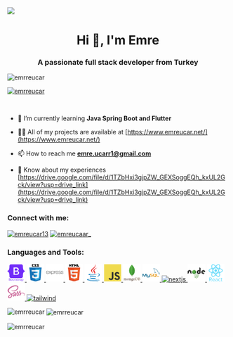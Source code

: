 <div>
       <img src="https://github.com/emrreucar/emrreucar/assets/111085998/6d42f1a8-f92c-4b61-92d0-a3f9b7a2e2a4" />
</div>

<h1 align="center">Hi 👋, I'm Emre</h1>
<h3 align="center">A passionate full stack developer from Turkey</h3>

<p align="left"> <img src="https://komarev.com/ghpvc/?username=emrreucar&label=Profile%20views&color=0e75b6&style=flat" alt="emrreucar" /> </p>

<p align="left"> <a href="https://github.com/ryo-ma/github-profile-trophy"><img src="https://github-profile-trophy.vercel.app/?username=emrreucar" alt="emrreucar" /></a> </p>

<p align="left"> <a href="https://twitter.com/" target="blank"><img src="https://img.shields.io/twitter/follow/?logo=twitter&style=for-the-badge" alt="" /></a> </p>

- 🌱 I’m currently learning **Java Spring Boot and Flutter**

- 👨‍💻 All of my projects are available at [https://www.emreucar.net/](https://www.emreucar.net/)

- 📫 How to reach me **emre.ucarr1@gmail.com**

- 📄 Know about my experiences [https://drive.google.com/file/d/1TZbHxi3gjpZW_GEXSoggEQh_kxUL2Gck/view?usp=drive_link](https://drive.google.com/file/d/1TZbHxi3gjpZW_GEXSoggEQh_kxUL2Gck/view?usp=drive_link)

<h3 align="left">Connect with me:</h3>
<p align="left">
<a href="https://linkedin.com/in/emreucar13" target="blank"><img align="center" src="https://raw.githubusercontent.com/rahuldkjain/github-profile-readme-generator/master/src/images/icons/Social/linked-in-alt.svg" alt="emreucar13" height="30" width="40" /></a>
<a href="https://instagram.com/emreucaar_" target="blank"><img align="center" src="https://raw.githubusercontent.com/rahuldkjain/github-profile-readme-generator/master/src/images/icons/Social/instagram.svg" alt="emreucaar_" height="30" width="40" /></a>
</p>

<h3 align="left">Languages and Tools:</h3>
<p align="left"> <a href="https://getbootstrap.com" target="_blank" rel="noreferrer"> <img src="https://raw.githubusercontent.com/devicons/devicon/master/icons/bootstrap/bootstrap-plain-wordmark.svg" alt="bootstrap" width="40" height="40"/> </a> <a href="https://www.w3schools.com/css/" target="_blank" rel="noreferrer"> <img src="https://raw.githubusercontent.com/devicons/devicon/master/icons/css3/css3-original-wordmark.svg" alt="css3" width="40" height="40"/> </a> <a href="https://expressjs.com" target="_blank" rel="noreferrer"> <img src="https://raw.githubusercontent.com/devicons/devicon/master/icons/express/express-original-wordmark.svg" alt="express" width="40" height="40"/> </a> <a href="https://www.w3.org/html/" target="_blank" rel="noreferrer"> <img src="https://raw.githubusercontent.com/devicons/devicon/master/icons/html5/html5-original-wordmark.svg" alt="html5" width="40" height="40"/> </a> <a href="https://www.java.com" target="_blank" rel="noreferrer"> <img src="https://raw.githubusercontent.com/devicons/devicon/master/icons/java/java-original.svg" alt="java" width="40" height="40"/> </a> <a href="https://developer.mozilla.org/en-US/docs/Web/JavaScript" target="_blank" rel="noreferrer"> <img src="https://raw.githubusercontent.com/devicons/devicon/master/icons/javascript/javascript-original.svg" alt="javascript" width="40" height="40"/> </a> <a href="https://www.mongodb.com/" target="_blank" rel="noreferrer"> <img src="https://raw.githubusercontent.com/devicons/devicon/master/icons/mongodb/mongodb-original-wordmark.svg" alt="mongodb" width="40" height="40"/> </a> <a href="https://www.mysql.com/" target="_blank" rel="noreferrer"> <img src="https://raw.githubusercontent.com/devicons/devicon/master/icons/mysql/mysql-original-wordmark.svg" alt="mysql" width="40" height="40"/> </a> <a href="https://nextjs.org/" target="_blank" rel="noreferrer"> <img src="https://cdn.worldvectorlogo.com/logos/nextjs-2.svg" alt="nextjs" width="40" height="40"/> </a> <a href="https://nodejs.org" target="_blank" rel="noreferrer"> <img src="https://raw.githubusercontent.com/devicons/devicon/master/icons/nodejs/nodejs-original-wordmark.svg" alt="nodejs" width="40" height="40"/> </a> <a href="https://reactjs.org/" target="_blank" rel="noreferrer"> <img src="https://raw.githubusercontent.com/devicons/devicon/master/icons/react/react-original-wordmark.svg" alt="react" width="40" height="40"/> </a> <a href="https://sass-lang.com" target="_blank" rel="noreferrer"> <img src="https://raw.githubusercontent.com/devicons/devicon/master/icons/sass/sass-original.svg" alt="sass" width="40" height="40"/> </a> <a href="https://tailwindcss.com/" target="_blank" rel="noreferrer"> <img src="https://www.vectorlogo.zone/logos/tailwindcss/tailwindcss-icon.svg" alt="tailwind" width="40" height="40"/> </a> </p>

<p><img align="left" src="https://github-readme-stats.vercel.app/api/top-langs?username=emrreucar&show_icons=true&locale=en&layout=compact" alt="emrreucar" /></p>

<p>&nbsp;<img align="center" src="https://github-readme-stats.vercel.app/api?username=emrreucar&show_icons=true&locale=en" alt="emrreucar" /></p>

<p><img align="center" src="https://github-readme-streak-stats.herokuapp.com/?user=emrreucar&" alt="emrreucar" /></p>
